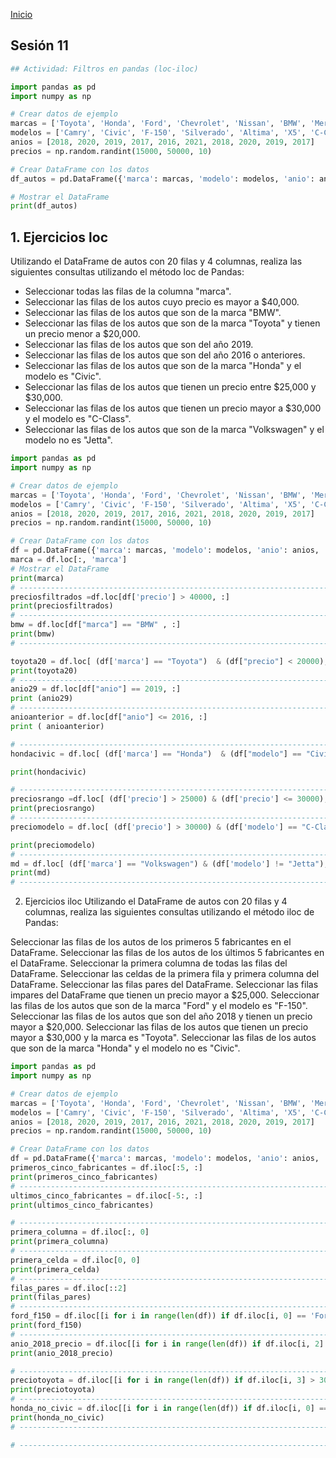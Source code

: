 <!-- No borrar o modificar -->
[Inicio](./index.md)

## Sesión 11 


<!-- Su documentación aquí -->




```python
## Actividad: Filtros en pandas (loc-iloc)

import pandas as pd
import numpy as np

# Crear datos de ejemplo
marcas = ['Toyota', 'Honda', 'Ford', 'Chevrolet', 'Nissan', 'BMW', 'Mercedes-Benz', 'Audi', 'Volkswagen', 'Hyundai']
modelos = ['Camry', 'Civic', 'F-150', 'Silverado', 'Altima', 'X5', 'C-Class', 'A4', 'Jetta', 'Elantra']
anios = [2018, 2020, 2019, 2017, 2016, 2021, 2018, 2020, 2019, 2017]
precios = np.random.randint(15000, 50000, 10)

# Crear DataFrame con los datos
df_autos = pd.DataFrame({'marca': marcas, 'modelo': modelos, 'anio': anios, 'precio': precios})

# Mostrar el DataFrame
print(df_autos)
```

## 1. Ejercicios loc
Utilizando el DataFrame de autos con 20 filas y 4 columnas, realiza las siguientes consultas utilizando el método loc de Pandas:

- Seleccionar todas las filas de la columna "marca".
- Seleccionar las filas de los autos cuyo precio es mayor a $40,000.
- Seleccionar las filas de los autos que son de la marca "BMW".
- Seleccionar las filas de los autos que son de la marca "Toyota" y tienen un precio menor a $20,000.
- Seleccionar las filas de los autos que son del año 2019.
- Seleccionar las filas de los autos que son del año 2016 o anteriores.
- Seleccionar las filas de los autos que son de la marca "Honda" y el modelo es "Civic".
- Seleccionar las filas de los autos que tienen un precio entre $25,000 y $30,000.
- Seleccionar las filas de los autos que tienen un precio mayor a $30,000 y el modelo es "C-Class".
- Seleccionar las filas de los autos que son de la marca "Volkswagen" y el modelo no es "Jetta".



```python
import pandas as pd
import numpy as np

# Crear datos de ejemplo
marcas = ['Toyota', 'Honda', 'Ford', 'Chevrolet', 'Nissan', 'BMW', 'Mercedes-Benz', 'Audi', 'Volkswagen', 'Hyundai']
modelos = ['Camry', 'Civic', 'F-150', 'Silverado', 'Altima', 'X5', 'C-Class', 'A4', 'Jetta', 'Elantra']
anios = [2018, 2020, 2019, 2017, 2016, 2021, 2018, 2020, 2019, 2017]
precios = np.random.randint(15000, 50000, 10)

# Crear DataFrame con los datos
df = pd.DataFrame({'marca': marcas, 'modelo': modelos, 'anio': anios, 'precio': precios})
marca = df.loc[:, 'marca']
# Mostrar el DataFrame
print(marca)
# -----------------------------------------------------------------------------------------------------------------------------------------------
preciosfiltrados =df.loc[df['precio'] > 40000, :]
print(preciosfiltrados)
# -----------------------------------------------------------------------------------------------------------------------------------------------
bmw = df.loc[df["marca"] == "BMW" , :]
print(bmw)
# -----------------------------------------------------------------------------------------------------------------------------------------------

toyota20 = df.loc[ (df['marca'] == "Toyota")  & (df["precio"] < 20000), :]
print(toyota20)
# -----------------------------------------------------------------------------------------------------------------------------------------------
anio29 = df.loc[df["anio"] == 2019, :]
print (anio29)
# -----------------------------------------------------------------------------------------------------------------------------------------------
anioanterior = df.loc[df["anio"] <= 2016, :]
print ( anioanterior)

# -----------------------------------------------------------------------------------------------------------------------------------------------
hondacivic = df.loc[ (df['marca'] == "Honda")  & (df["modelo"] == "Civic"), :]

print(hondacivic)

# -----------------------------------------------------------------------------------------------------------------------------------------------
preciosrango =df.loc[ (df['precio'] > 25000) & (df['precio'] <= 30000), :]
print(preciosrango)
# -----------------------------------------------------------------------------------------------------------------------------------------------
preciomodelo = df.loc[ (df['precio'] > 30000) & (df['modelo'] == "C-Class"), :]

print(preciomodelo)
# -----------------------------------------------------------------------------------------------------------------------------------------------
md = df.loc[ (df['marca'] == "Volkswagen") & (df['modelo'] != "Jetta"), :]
print(md)
# ---------------------------------------------------------------------------------------------------------
```

2. Ejercicios iloc
Utilizando el DataFrame de autos con 20 filas y 4 columnas, realiza las siguientes consultas utilizando el método iloc de Pandas:

Seleccionar las filas de los autos de los primeros 5 fabricantes en el DataFrame.
Seleccionar las filas de los autos de los últimos 5 fabricantes en el DataFrame.
Seleccionar la primera columna de todas las filas del DataFrame.
Seleccionar las celdas de la primera fila y primera columna del DataFrame.
Seleccionar las filas pares del DataFrame.
Seleccionar las filas impares del DataFrame que tienen un precio mayor a $25,000.
Seleccionar las filas de los autos que son de la marca "Ford" y el modelo es "F-150".
Seleccionar las filas de los autos que son del año 2018 y tienen un precio mayor a $20,000.
Seleccionar las filas de los autos que tienen un precio mayor a $30,000 y la marca es "Toyota".
Seleccionar las filas de los autos que son de la marca "Honda" y el modelo no es "Civic".

```python
import pandas as pd
import numpy as np

# Crear datos de ejemplo
marcas = ['Toyota', 'Honda', 'Ford', 'Chevrolet', 'Nissan', 'BMW', 'Mercedes-Benz', 'Audi', 'Volkswagen', 'Hyundai']
modelos = ['Camry', 'Civic', 'F-150', 'Silverado', 'Altima', 'X5', 'C-Class', 'A4', 'Jetta', 'Elantra']
anios = [2018, 2020, 2019, 2017, 2016, 2021, 2018, 2020, 2019, 2017]
precios = np.random.randint(15000, 50000, 10)

# Crear DataFrame con los datos
df = pd.DataFrame({'marca': marcas, 'modelo': modelos, 'anio': anios, 'precio': precios})
primeros_cinco_fabricantes = df.iloc[:5, :]
print(primeros_cinco_fabricantes)
# -----------------------------------------------------------------------------------------------------------------------------------------------
ultimos_cinco_fabricantes = df.iloc[-5:, :]
print(ultimos_cinco_fabricantes)

# -----------------------------------------------------------------------------------------------------------------------------------------------
primera_columna = df.iloc[:, 0]
print(primera_columna)
# -----------------------------------------------------------------------------------------------------------------------------------------------
primera_celda = df.iloc[0, 0]
print(primera_celda)
# -----------------------------------------------------------------------------------------------------------------------------------------------
filas_pares = df.iloc[::2]
print(filas_pares)
# -----------------------------------------------------------------------------------------------------------------------------------------------
ford_f150 = df.iloc[[i for i in range(len(df)) if df.iloc[i, 0] == 'Ford' and df.iloc[i, 1] == 'F-150'], :]
print(ford_f150)
# -----------------------------------------------------------------------------------------------------------------------------------------------
anio_2018_precio = df.iloc[[i for i in range(len(df)) if df.iloc[i, 2] == 2018 and df.iloc[i, 3] > 20000], :]
print(anio_2018_precio)

# -----------------------------------------------------------------------------------------------------------------------------------------------
preciotoyota = df.iloc[[i for i in range(len(df)) if df.iloc[i, 3] > 30000 and df.iloc[i, 0] == 'Toyota'], :]
print(preciotoyota)
# -----------------------------------------------------------------------------------------------------------------------------------------------
honda_no_civic = df.iloc[[i for i in range(len(df)) if df.iloc[i, 0] == 'Honda' and df.iloc[i, 1] != 'Civic'], :]
print(honda_no_civic)
# -----------------------------------------------------------------------------------------------------------------------------------------------

# -----------------------------------------------------------------------------------------------------------------------------------------------
```